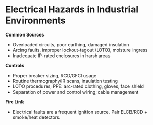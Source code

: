 # Electrical Hazards in Industrial Environments

**Common Sources**
- Overloaded circuits, poor earthing, damaged insulation
- Arcing faults, improper lockout-tagout (LOTO), moisture ingress
- Inadequate IP-rated enclosures in harsh areas

**Controls**
- Proper breaker sizing, RCD/GFCI usage
- Routine thermography/IR scans, insulation testing
- LOTO procedures; PPE: arc-rated clothing, gloves, face shield
- Separation of power and control wiring; cable management

**Fire Link**
- Electrical faults are a frequent ignition source. Pair ELCB/RCD + smoke/heat detectors.
